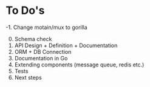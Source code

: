 
# To Do's

-1. Change motain/mux to gorilla

0. Schema check
1. API Design + Definition + Documentation
2. ORM + DB Connection
3. Documentation in Go
4. Extending components (message queue, redis etc.)
5. Tests 
6. Next steps
